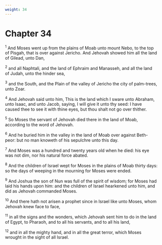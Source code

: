```yaml
---
weight: 34
---
```


# Chapter 34

<sup>1</sup> And Moses went up from the plains of Moab unto mount Nebo, to the top of Pisgah, that is over against Jericho. And Jehovah showed him all the land of Gilead, unto Dan, 

<sup>2</sup> and all Naphtali, and the land of Ephraim and Manasseh, and all the land of Judah, unto the hinder sea, 

<sup>3</sup> and the South, and the Plain of the valley of Jericho the city of palm-trees, unto Zoar. 

<sup>4</sup> And Jehovah said unto him, This is the land which I sware unto Abraham, unto Isaac, and unto Jacob, saying, I will give it unto thy seed: I have caused thee to see it with thine eyes, but thou shalt not go over thither. 

<sup>5</sup> So Moses the servant of Jehovah died there in the land of Moab, according to the word of Jehovah. 

<sup>6</sup> And he buried him in the valley in the land of Moab over against Beth-peor: but no man knoweth of his sepulchre unto this day. 

<sup>7</sup> And Moses was a hundred and twenty years old when he died: his eye was not dim, nor his natural force abated. 

<sup>8</sup> And the children of Israel wept for Moses in the plains of Moab thirty days: so the days of weeping in the mourning for Moses were ended. 

<sup>9</sup> And Joshua the son of Nun was full of the spirit of wisdom; for Moses had laid his hands upon him: and the children of Israel hearkened unto him, and did as Jehovah commanded Moses. 

<sup>10</sup> And there hath not arisen a prophet since in Israel like unto Moses, whom Jehovah knew face to face, 

<sup>11</sup> in all the signs and the wonders, which Jehovah sent him to do in the land of Egypt, to Pharaoh, and to all his servants, and to all his land, 

<sup>12</sup> and in all the mighty hand, and in all the great terror, which Moses wrought in the sight of all Israel. 

